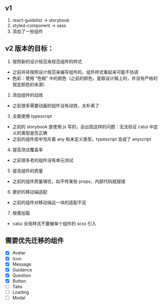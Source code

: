 ## v1 
1. react-guidelist -> storybook
2. styled-component -> sass
3. 添加了一些组件

## v2 版本的目标：
1. 按照新的设计规范来规范组件的样式
- 之前并非按照设计规范来编写组件的，组件样式看起来可能不协调
- 色彩：使用 “色板” 中的颜色（之前的颜色，是取设计稿上的，并没有严格的规定颜色的来源）

2. 添加组件的动效
- 之前很多需要动画的组件没有动效，太朴素了

3. 全面使用 typescript
- 之前的 storybook 是使用 js 写的，会出现这样的问题：无法验证 catui 中定义的类型是否正确
- 之前的组件库中充斥着 any 和未定义类型，typescript 变成了 anyscript

4. 提高测试覆盖率
- 之前很多老的组件没有单元测试

5. 提高组件的质量
- 之前的组件质量堪忧，如不传某些 props，内部代码就报错

6. 更好的移动端适配
- 之前的组件对移动端这一块的适配不足

7. 按需加载
- catui 全局样式不要被单个组件的 scss 引入

## 需要优先迁移的组件
- [x] Avatar
- [x] Icon
- [x] Message
- [x] Guidance
- [x] Question
- [x] Button
- [ ] Tabs
- [ ] Loading
- [ ] Modal